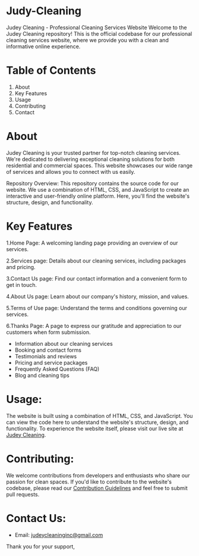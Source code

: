 # Judy-Cleaning
Judey Cleaning - Professional Cleaning Services Website
Welcome to the Judey Cleaning repository! This is the official codebase for our professional cleaning services website, where we provide you with a clean and informative online experience.

# Table of Contents
1. About
2. Key Features
3. Usage
4. Contributing
5. Contact

   
# About 
Judey Cleaning is your trusted partner for top-notch cleaning services. We're dedicated to delivering exceptional cleaning solutions for both residential and commercial spaces. This website showcases our wide range of services and allows you to connect with us easily.

Repository Overview:
This repository contains the source code for our website. We use a combination of HTML, CSS, and JavaScript to create an interactive and user-friendly online platform. Here, you'll find the website's structure, design, and functionality.

# Key Features
1.Home Page: A welcoming landing page providing an overview of our services.

2.Services page: Details about our cleaning services, including packages and pricing.

3.Contact Us page: Find our contact information and a convenient form to get in touch.

4.About Us page: Learn about our company's history, mission, and values.

5.Terms of Use page: Understand the terms and conditions governing our services.

6.Thanks Page: A page to express our gratitude and appreciation to our customers when form submission.

- Information about our cleaning services
- Booking and contact forms
- Testimonials and reviews
- Pricing and service packages
- Frequently Asked Questions (FAQ)
- Blog and cleaning tips

# Usage:
The website is built using a combination of HTML, CSS, and JavaScript. You can view the code here to understand the website's structure, design, and functionality. To experience the website itself, please visit our live site at [Judey Cleaning](https://www.judeycleaning.com).

# Contributing:
We welcome contributions from developers and enthusiasts who share our passion for clean spaces. If you'd like to contribute to the website's codebase, please read our [Contribution Guidelines](CONTRIBUTING.md) and feel free to submit pull requests.

# Contact Us:
- Email: judeycleaninginc@gmail.com

Thank you for your support,
